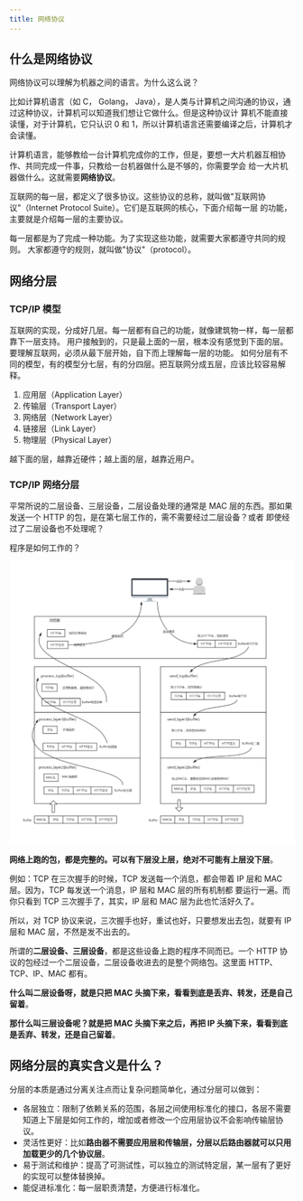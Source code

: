 ```yaml
---
title: 网络协议
---
```


## 什么是网络协议

网络协议可以理解为机器之间的语言。为什么这么说？

比如计算机语言（如 C， Golang， Java），是人类与计算机之间沟通的协议，通过这种协议，计算机可以知道我们想让它做什么。但是这种协议计
算机不能直接读懂，对于计算机，它只认识 0 和 1，所以计算机语言还需要编译之后，计算机才会读懂。

计算机语言，能够教给一台计算机完成你的工作，但是，要想一大片机器互相协作、共同完成一件事，只教给一台机器做什么是不够的，你需要学会
给一大片机器做什么。这就需要**网络协议**。

互联网的每一层，都定义了很多协议。这些协议的总称，就叫做"互联网协议"（Internet Protocol Suite）。它们是互联网的核心，下面介绍每一层
的功能，主要就是介绍每一层的主要协议。

每一层都是为了完成一种功能。为了实现这些功能，就需要大家都遵守共同的规则。
大家都遵守的规则，就叫做"协议"（protocol）。

## 网络分层
### TCP/IP 模型

互联网的实现，分成好几层。每一层都有自己的功能，就像建筑物一样，每一层都靠下一层支持。
用户接触到的，只是最上面的一层，根本没有感觉到下面的层。要理解互联网，必须从最下层开始，自下而上理解每一层的功能。
如何分层有不同的模型，有的模型分七层，有的分四层。把互联网分成五层，应该比较容易解释。

1. 应用层（Application Layer）
2. 传输层（Transport Layer）
3. 网络层（Network Layer）
4. 链接层（Link Layer）
5. 物理层（Physical Layer）

越下面的层，越靠近硬件；越上面的层，越靠近用户。

### TCP/IP 网络分层

平常所说的二层设备、三层设备，二层设备处理的通常是 MAC 层的东西。那如果发送一个 HTTP 的包，是在第七层工作的，需不需要经过二层设备？或者
即使经过了二层设备也不处理呢？

程序是如何工作的？

![](images/tcpip/protocol-flow-example.jpg)


**网络上跑的包，都是完整的。可以有下层没上层，绝对不可能有上层没下层**。

例如：TCP 在三次握手的时候，TCP 发送每一个消息，都会带着 IP 层和 MAC 层。因为，TCP 每发送一个消息，IP 层和 MAC 层的所有机制都
要运行一遍。而你只看到 TCP 三次握手了，其实，IP 层和 MAC 层为此也忙活好久了。

所以，对 TCP 协议来说，三次握手也好，重试也好，只要想发出去包，就要有 IP 层和 MAC 层，不然是发不出去的。

所谓的**二层设备、三层设备**，都是这些设备上跑的程序不同而已。一个 HTTP 协议的包经过一个二层设备，二层设备收进去的是整个网络包。这里面 HTTP、TCP、IP、MAC 都有。

**什么叫二层设备呀，就是只把 MAC 头摘下来，看看到底是丢弃、转发，还是自己留着**。

**那什么叫三层设备呢？就是把 MAC 头摘下来之后，再把 IP 头摘下来，看看到底是丢弃、转发，还是自己留着**。

## 网络分层的真实含义是什么？

分层的本质是通过分离关注点而让复杂问题简单化，通过分层可以做到：
- 各层独立：限制了依赖关系的范围，各层之间使用标准化的接口，各层不需要知道上下层是如何工作的，增加或者修改一个应用层协议不会影响传输层协议。
- 灵活性更好：比如**路由器不需要应用层和传输层，分层以后路由器就可以只用加载更少的几个协议层**。
- 易于测试和维护：提高了可测试性，可以独立的测试特定层，某一层有了更好的实现可以整体替换掉。
- 能促进标准化：每一层职责清楚，方便进行标准化。